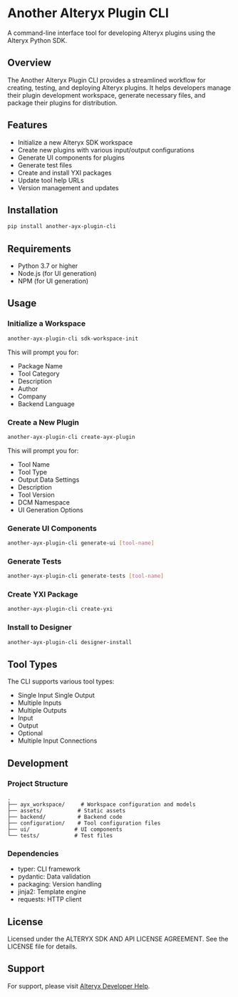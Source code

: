 # Another Alteryx Plugin CLI

A command-line interface tool for developing Alteryx plugins using the Alteryx Python SDK.

## Overview

The Another Alteryx Plugin CLI provides a streamlined workflow for creating, testing, and deploying Alteryx plugins. It helps developers manage their plugin development workspace, generate necessary files, and package their plugins for distribution.

## Features

- Initialize a new Alteryx SDK workspace
- Create new plugins with various input/output configurations
- Generate UI components for plugins
- Generate test files
- Create and install YXI packages
- Update tool help URLs
- Version management and updates

## Installation

```bash
pip install another-ayx-plugin-cli
```

## Requirements

- Python 3.7 or higher
- Node.js (for UI generation)
- NPM (for UI generation)

## Usage

### Initialize a Workspace

```bash
another-ayx-plugin-cli sdk-workspace-init
```

This will prompt you for:
- Package Name
- Tool Category
- Description
- Author
- Company
- Backend Language

### Create a New Plugin

```bash
another-ayx-plugin-cli create-ayx-plugin
```

This will prompt you for:
- Tool Name
- Tool Type
- Output Data Settings
- Description
- Tool Version
- DCM Namespace
- UI Generation Options

### Generate UI Components

```bash
another-ayx-plugin-cli generate-ui [tool-name]
```

### Generate Tests

```bash
another-ayx-plugin-cli generate-tests [tool-name]
```

### Create YXI Package

```bash
another-ayx-plugin-cli create-yxi
```

### Install to Designer

```bash
another-ayx-plugin-cli designer-install
```

## Tool Types

The CLI supports various tool types:
- Single Input Single Output
- Multiple Inputs
- Multiple Outputs
- Input
- Output
- Optional
- Multiple Input Connections

## Development

### Project Structure

```
.
├── ayx_workspace/     # Workspace configuration and models
├── assets/           # Static assets
├── backend/          # Backend code
├── configuration/    # Tool configuration files
├── ui/              # UI components
└── tests/           # Test files
```

### Dependencies

- typer: CLI framework
- pydantic: Data validation
- packaging: Version handling
- jinja2: Template engine
- requests: HTTP client

## License

Licensed under the ALTERYX SDK AND API LICENSE AGREEMENT. See the LICENSE file for details.

## Support

For support, please visit [Alteryx Developer Help](https://help.alteryx.com/developer-help). 